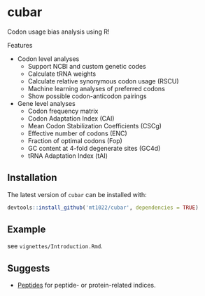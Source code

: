 
# cubar

<!-- badges: start -->
<!-- badges: end -->

Codon usage bias analysis using R!

Features
- Codon level analyses
    - Support NCBI and custom genetic codes
    - Calculate tRNA weights
    - Calculate relative synonymous codon usage (RSCU)
    - Machine learning analyses of preferred codons
    - Show possible codon-anticodon pairings
- Gene level analyses
    - Codon frequency matrix
    - Codon Adaptation Index (CAI)
    - Mean Codon Stabilization Coefficients (CSCg)
    - Effective number of codons (ENC)
    - Fraction of optimal codons (Fop)
    - GC content at 4-fold degenerate sites (GC4d)
    - tRNA Adaptation Index (tAI)

## Installation

The latest version of `cubar` can be installed with:

```r
devtools::install_github('mt1022/cubar', dependencies = TRUE)
```

## Example
see `vignettes/Introduction.Rmd`.

## Suggests
- [Peptides](https://github.com/dosorio/Peptides) for peptide- or protein-related indices.

